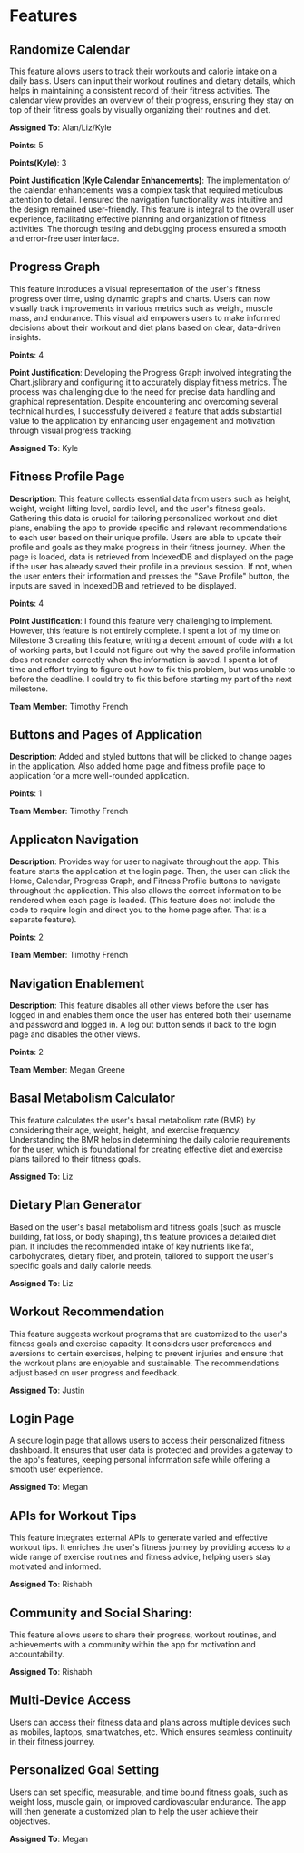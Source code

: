 
# Features

## Randomize Calendar
This feature allows users to track their workouts and calorie intake on a daily basis. Users can input their workout routines and dietary details, which helps in maintaining a consistent record of their fitness activities. The calendar view provides an overview of their progress, ensuring they stay on top of their fitness goals by visually organizing their routines and diet.

**Assigned To**: Alan/Liz/Kyle

**Points**: 5

**Points(Kyle)**: 3

**Point Justification (Kyle Calendar Enhancements)**: The implementation of the calendar enhancements was a complex task that required meticulous attention to detail. I ensured the navigation functionality was intuitive and the design remained user-friendly. This feature is integral to the overall user experience, facilitating effective planning and organization of fitness activities. The thorough testing and debugging process ensured a smooth and error-free user interface.

## Progress Graph
This feature introduces a visual representation of the user's fitness progress over time, using dynamic graphs and charts. Users can now visually track improvements in various metrics such as weight, muscle mass, and endurance. This visual aid empowers users to make informed decisions about their workout and diet plans based on clear, data-driven insights.

**Points**: 4

**Point Justification**: Developing the Progress Graph involved integrating the Chart.jslibrary and configuring it to accurately display fitness metrics. The process was challenging due to the need for precise data handling and graphical representation. Despite encountering and overcoming several technical hurdles, I successfully delivered a feature that adds substantial value to the application by enhancing user engagement and motivation through visual progress tracking.

**Assigned To**: Kyle


## Fitness Profile Page 
**Description**: This feature collects essential data from users such as height, weight, weight-lifting level, cardio level, and the user's fitness goals. Gathering this data is crucial for tailoring personalized workout and diet plans, enabling the app to provide specific and relevant recommendations to each user based on their unique profile. Users are able to update their profile and goals as they make progress in their fitness journey. When the page is loaded, data is retrieved from IndexedDB and displayed on the page if the user has already saved their profile in a previous session. If not, when the user enters their information and presses the "Save Profile" button, the inputs are saved in IndexedDB and retrieved to be displayed. 

**Points**: 4

**Point Justification**: I found this feature very challenging to implement. However, this feature is not entirely complete. I spent a lot of my time on Milestone 3 creating this feature, writing a decent amount of code with a lot of working parts, but I could not figure out why the saved profile information does not render correctly when the information is saved. I spent a lot of time and effort trying to figure out how to fix this problem, but was unable to before the deadline. I could try to fix this before starting my part of the next milestone. 

**Team Member**: Timothy French

## Buttons and Pages of Application 
**Description**: Added and styled buttons that will be clicked to change pages in the application. Also added home page and fitness profile page to application for a more well-rounded application.

**Points**: 1

**Team Member**: Timothy French

## Applicaton Navigation 
**Description**: Provides way for user to nagivate throughout the app. This feature starts the application at the login page. Then, the user can click the Home, Calendar, Progress Graph, and Fitness Profile buttons to navigate throughout the application. This also allows the correct information to be rendered when each page is loaded. (This feature does not include the code to require login and direct you to the home page after. That is a separate feature). 

**Points**: 2

**Team Member**: Timothy French

## Navigation Enablement
**Description**: This feature disables all other views before the user has logged in and enables them once the user has entered both their username and password and logged in. A log out button sends it back to the login page and disables the other views.

**Points**: 2

**Team Member**: Megan Greene

## Basal Metabolism Calculator
This feature calculates the user's basal metabolism rate (BMR) by considering their age, weight, height, and exercise frequency. Understanding the BMR helps in determining the daily calorie requirements for the user, which is foundational for creating effective diet and exercise plans tailored to their fitness goals.

**Assigned To**: Liz

## Dietary Plan Generator
Based on the user's basal metabolism and fitness goals (such as muscle building, fat loss, or body shaping), this feature provides a detailed diet plan. It includes the recommended intake of key nutrients like fat, carbohydrates, dietary fiber, and protein, tailored to support the user's specific goals and daily calorie needs.

**Assigned To**: Liz

## Workout Recommendation
This feature suggests workout programs that are customized to the user's fitness goals and exercise capacity. It considers user preferences and aversions to certain exercises, helping to prevent injuries and ensure that the workout plans are enjoyable and sustainable. The recommendations adjust based on user progress and feedback.

**Assigned To**: Justin

## Login Page
A secure login page that allows users to access their personalized fitness dashboard. It ensures that user data is protected and provides a gateway to the app's features, keeping personal information safe while offering a smooth user experience.

**Assigned To**: Megan

## APIs for Workout Tips
This feature integrates external APIs to generate varied and effective workout tips. It enriches the user's fitness journey by providing access to a wide range of exercise routines and fitness advice, helping users stay motivated and informed.

**Assigned To**: Rishabh

## Community and Social Sharing:
This feature allows users to share their progress, workout routines, and achievements with a community within the app for motivation and accountability.

**Assigned To**: Rishabh

## Multi-Device Access
Users can access their fitness data and plans across multiple devices such as mobiles, laptops, smartwatches, etc. Which ensures seamless continuity in their fitness journey.

## Personalized Goal Setting
Users can set specific, measurable, and time bound fitness goals, such as weight loss, muscle gain, or improved cardiovascular endurance. The app will then generate a customized plan to help the user achieve their objectives.

**Assigned To**: Megan
